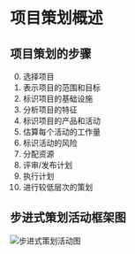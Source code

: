 # 项目策划概述

## 项目策划的步骤

0. 选择项目
1. 表示项目的范围和目标
2. 标识项目的基础设施
3. 分析项目的特征
4. 标识项目的产品和活动
5. 估算每个活动的工作量
6. 标识活动的风险
7. 分配资源
8. 评审/发布计划
9. 执行计划
10. 进行较低层次的策划

## 步进式策划活动框架图

![步进式策划活动图](https://github.com/WangSimiao2000/SoftwareProjectManagement/picture/步进式策划活动图.jpg)
